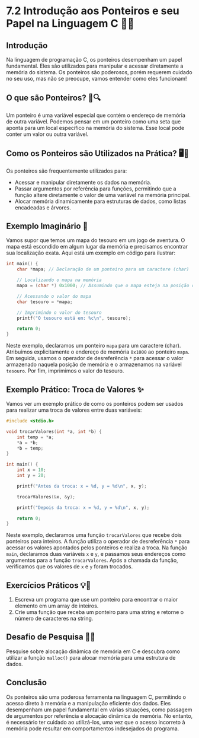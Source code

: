# 7.2 Introdução aos Ponteiros e seu Papel na Linguagem C 📌🔗

## Introdução

Na linguagem de programação C, os ponteiros desempenham um papel fundamental. Eles são utilizados para manipular e acessar diretamente a memória do sistema. Os ponteiros são poderosos, porém requerem cuidado no seu uso, mas não se preocupe, vamos entender como eles funcionam!

## O que são Ponteiros? 📍🔍

Um ponteiro é uma variável especial que contém o endereço de memória de outra variável. Podemos pensar em um ponteiro como uma seta que aponta para um local específico na memória do sistema. Esse local pode conter um valor ou outra variável.

## Como os Ponteiros são Utilizados na Prática? 🖥️🔗

Os ponteiros são frequentemente utilizados para:

- Acessar e manipular diretamente os dados na memória.
- Passar argumentos por referência para funções, permitindo que a função altere diretamente o valor de uma variável na memória principal.
- Alocar memória dinamicamente para estruturas de dados, como listas encadeadas e árvores.

## Exemplo Imaginário 🌟

Vamos supor que temos um mapa do tesouro em um jogo de aventura. O mapa está escondido em algum lugar da memória e precisamos encontrar sua localização exata. Aqui está um exemplo em código para ilustrar:

```c
int main() {
    char *mapa; // Declaração de um ponteiro para um caractere (char)

    // Localizando o mapa na memória
    mapa = (char *) 0x1000; // Assumindo que o mapa esteja na posição de memória 0x1000

    // Acessando o valor do mapa
    char tesouro = *mapa;

    // Imprimindo o valor do tesouro
    printf("O tesouro está em: %c\n", tesouro);

    return 0;
}
```

Neste exemplo, declaramos um ponteiro `mapa` para um caractere (char). Atribuímos explicitamente o endereço de memória `0x1000` ao ponteiro `mapa`. Em seguida, usamos o operador de desreferência `*` para acessar o valor armazenado naquela posição de memória e o armazenamos na variável `tesouro`. Por fim, imprimimos o valor do tesouro.

## Exemplo Prático: Troca de Valores ✨

Vamos ver um exemplo prático de como os ponteiros podem ser usados para realizar uma troca de valores entre duas variáveis:

```c
#include <stdio.h>

void trocarValores(int *a, int *b) {
    int temp = *a;
    *a = *b;
    *b = temp;
}

int main() {
    int x = 10;
    int y = 20;

    printf("Antes da troca: x = %d, y = %d\n", x, y);

    trocarValores(&x, &y);

    printf("Depois da troca: x = %d, y = %d\n", x, y);

    return 0;
}
```

Neste exemplo, declaramos uma função `trocarValores` que recebe dois ponteiros para inteiros. A função utiliza o operador de desreferência `*` para acessar os valores apontados pelos ponteiros e realiza a troca. Na função `main`, declaramos duas variáveis `x` e `y`, e passamos seus endereços como argumentos para a função `trocarValores`. Após a chamada da função, verificamos que os valores de `x` e `y` foram trocados.

## Exercícios Práticos 💡🔢

1. Escreva um programa que use um ponteiro para encontrar o maior elemento em um array de inteiros.
2. Crie uma função que receba um ponteiro para uma string e retorne o número de caracteres na string.

## Desafio de Pesquisa 🔎💡

Pesquise sobre alocação dinâmica de memória em C e descubra como utilizar a função `malloc()` para alocar memória para uma estrutura de dados.

## Conclusão

Os ponteiros são uma poderosa ferramenta na linguagem C, permitindo o acesso direto à memória e a manipulação eficiente dos dados. Eles desempenham um papel fundamental em várias situações, como passagem de argumentos por referência e alocação dinâmica de memória. No entanto, é necessário ter cuidado ao utilizá-los, uma vez que o acesso incorreto à memória pode resultar em comportamentos indesejados do programa.